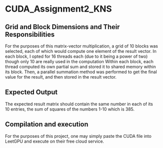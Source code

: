 # CUDA_Assignment2_KNS

## Grid and Block Dimensions and Their Responsibilities
For the purposes of this matrix-vector multiplication, a grid of 10 blocks was selected, each of which would compute one element of the result vector.
In each block, I opted for 16 threads each (due to it being a power of two) though only 10 are really used in the computation
Within each block, each thread computed its own partial sum and stored it to shared memory within its block. Then, a parallel summation method was performed to get the final value for the result,
and then stored in the result vector.

## Expected Output
The expected result matrix should contain the same number in each of its 10 entries, the sum of squares of the numbers 1-10 which is 385.

## Compilation and execution
For the purposes of this project, one may simply paste the CUDA file into LeetGPU and execute on their free cloud service.
